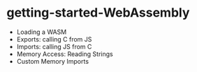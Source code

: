 # getting-started-WebAssembly
- Loading a WASM 
- Exports: calling C from JS 
- Imports: calling JS from C 
- Memory Access: Reading Strings 
- Custom Memory Imports

